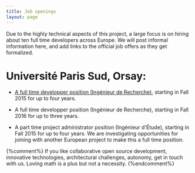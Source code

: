 ```yaml
---
title: Job openings
layout: page
---
```


Due to the highly technical aspects of this project, a large focus is
on hiring about ten full time developers across Europe. We will post
informal information here, and add links to the official job offers as
they get formalized.

# Université Paris Sud, Orsay:

- [A full time developper position (Ingénieur de Recherche)](http://opendreamkit.org/2015/05/22/developer-position-paris-sud),
  starting in Fall 2015 for up to four years.

- A full time developper position (Ingénieur de Recherche), starting
  in Fall 2016 for up to three years.

- A part time project administrator position (Ingénieur d'Étude),
  starting in Fall 2015 for up to four years. We are investigating
  opportunities for joining with another European project to make this
  a full time position.


{%comment%}
If you like collaborative open source development, innovative
technologies, architectural challenges, autonomy, get in touch with
us. Loving math is a plus but not a necessity.
{%endcomment%}
